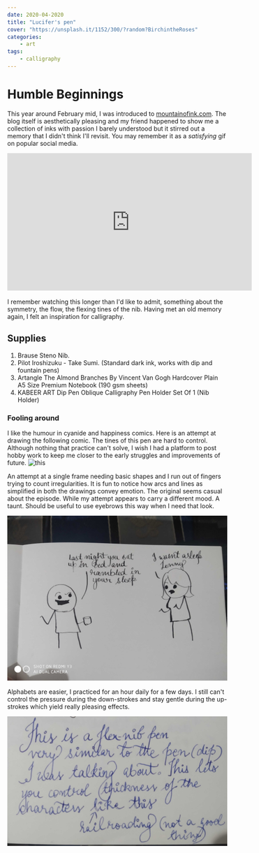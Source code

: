 ```yaml
---
date: 2020-04-2020
title: "Lucifer's pen"
cover: "https://unsplash.it/1152/300/?random?BirchintheRoses"
categories:
    - art
tags:
    - calligraphy
---
```

# Humble Beginnings
This year around February mid, I was introduced to [mountainofink.com](https://www.mountainofink.com/). The blog itself is aesthetically pleasing and my friend happened to show me a collection of inks with passion I barely understood but it stirred out a memory that I didn't think I'll revisit. You may remember it as a _satisfying_ gif on popular social media.

<iframe width="560" height="315" src="https://www.youtube.com/embed/ihbsJMjIFD0" frameborder="0" allow="accelerometer; autoplay; encrypted-media; gyroscope; picture-in-picture" allowfullscreen></iframe>

I remember watching this longer than I'd like to admit, something about the symmetry, the flow, the flexing tines of the nib. Having met an old memory again, I felt an inspiration for calligraphy.

## Supplies
1. Brause Steno Nib.
2. Pilot Iroshizuku - Take Sumi. (Standard dark ink, works with dip and fountain pens)
3. Artangle The Almond Branches By Vincent Van Gogh Hardcover Plain A5 Size Premium Notebook (190 gsm sheets)
4. KABEER ART Dip Pen Oblique Calligraphy Pen Holder Set Of 1 (Nib Holder)

### Fooling around
I like the humour in cyanide and happiness comics. Here is an attempt at drawing the following comic. The tines of this pen
are hard to control. Although nothing that practice can't solve, I wish I had a platform to post hobby work to keep me closer 
to the early struggles and improvements of future.
![this](http://files.explosm.net/comics/Dave/Ryan-Guest-Comic.gif)

An attempt at a single frame needing basic shapes and I run out of fingers trying to count irregularities. It is fun to notice
how arcs and lines as simplified in both the drawings convey emotion. The original seems casual about the episode. While my attempt
appears to carry a different mood. A taunt. Should be useful to use eyebrows this way when I need that look.

![!cyanide and happiness](./images/2020-04-20-lucifers-pen-cyanide-dream.jpg) 

Alphabets are easier, I practiced for an hour daily for a few days. I still can't control the pressure during the down-strokes
and stay gentle during the up-strokes which yield really pleasing effects.

![flex practice](./images/2020-04-20-lucifers-pen-flex-practice.jpg)
